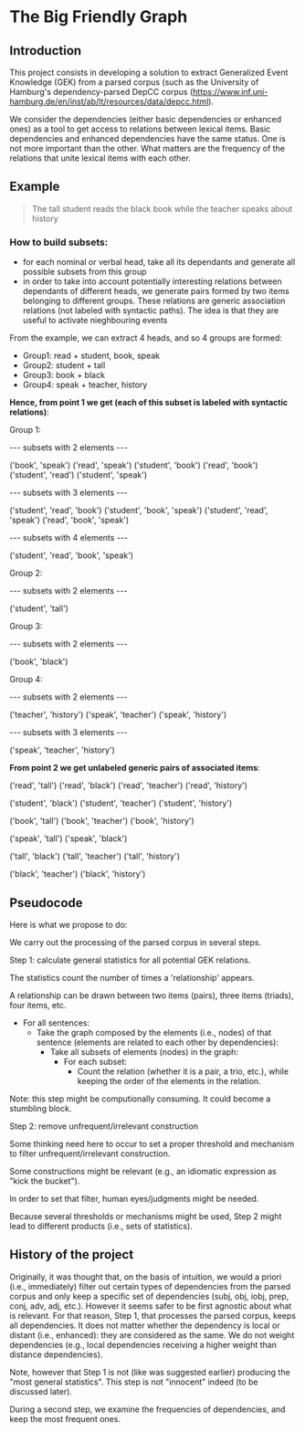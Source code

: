 # The Big Friendly Graph

## Introduction

This project consists in developing a solution to extract Generalized Event Knowledge (GEK) from a parsed corpus (such as the University of Hamburg's dependency-parsed DepCC corpus (https://www.inf.uni-hamburg.de/en/inst/ab/lt/resources/data/depcc.html).

We consider the dependencies (either basic dependencies or enhanced ones) as a tool to get access to relations between lexical items. Basic dependencies and enhanced dependencies have the same status. One is not more important than the other. What matters are the frequency of the relations that unite lexical items with each other.


## Example

> The tall student reads the black book while the teacher speaks about history

### How to build subsets:
* for each nominal or verbal head, take all its dependants and generate all possible subsets from this group
* in order to take into account potentially interesting relations between dependants of different heads, we generate pairs formed by two items belonging to different groups. These relations are generic association relations (not labeled with syntactic paths). The idea is that they are useful to activate nieghbouring events

From the example, we can extract 4 heads, and so 4 groups are formed:
* Group1: read + student, book, speak
* Group2: student + tall
* Group3: book + black
* Group4: speak + teacher, history


**Hence, from point 1 we get (each of this subset is labeled with syntactic relations)**:

Group 1:

--- subsets with 2 elements ---

('book', 'speak')
('read', 'speak')
('student', 'book')
('read', 'book')
('student', 'read')
('student', 'speak')

--- subsets with 3 elements ---

('student', 'read', 'book')
('student', 'book', 'speak')
('student', 'read', 'speak')
('read', 'book', 'speak')


--- subsets with 4 elements ---

('student', 'read', 'book', 'speak')

Group 2:

--- subsets with 2 elements ---

('student', 'tall')

Group 3:

--- subsets with 2 elements ---

('book', 'black')

Group 4:

--- subsets with 2 elements ---

('teacher', 'history')
('speak', 'teacher')
('speak', 'history')

--- subsets with 3 elements ---

('speak', 'teacher', 'history')


**From point 2 we get unlabeled generic pairs of associated items**:

('read', 'tall')
('read', 'black')
('read', 'teacher')
('read', 'history')

('student', 'black')
('student', 'teacher')
('student', 'history')

('book', 'tall')
('book', 'teacher')
('book', 'history')

('speak', 'tall')
('speak', 'black')

('tall', 'black')
('tall', 'teacher')
('tall', 'history')

('black', 'teacher')
('black', 'history')


## Pseudocode
Here is what we propose to do:

We carry out the processing of the parsed corpus in several steps.

Step 1: calculate general statistics for all potential GEK relations.

The statistics count the number of times a 'relationship' appears.

A relationship can be drawn between two items (pairs), three items (triads), four items, etc.

* For all sentences:
    * Take the graph composed by the elements (i.e., nodes) of that sentence (elements are related to each other by dependencies):
	    * Take all subsets of elements (nodes) in the graph:
		    * For each subset:
		    	* Count the relation (whether it is a pair, a trio, etc.), while keeping the order of the elements in the relation.     


Note: this step might be computionally consuming. It could become a stumbling block.



Step 2: remove unfrequent/irrelevant construction

Some thinking need here to occur to set a proper threshold and mechanism to filter unfrequent/irrelevant construction.

Some constructions might be relevant (e.g., an idiomatic expression as "kick the bucket").

In order to set that filter, human eyes/judgments might be needed.

Because several thresholds or mechanisms might be used, Step 2 might lead to different products (i.e., sets of statistics).





## History of the project

Originally, it was thought that, on the basis of intuition, we would a priori (i.e., immediately) filter out certain types of dependencies from the parsed corpus and only keep a specific set of dependencies (subj, obj, iobj, prep, conj, adv, adj, etc.). However it seems safer to be first agnostic about what is relevant. For that reason, Step 1, that processes the parsed corpus, keeps all dependencies. It does not matter whether the dependency is local or distant (i.e., enhanced): they are considered as the same. We do not weight dependencies (e.g., local dependencies receiving a higher weight than distance dependencies).

Note, however that Step 1 is not (like was suggested earlier) producing the "most general statistics". This step is not "innocent" indeed (to be discussed later).

During a second step, we examine the frequencies of dependencies, and keep the most frequent ones.




